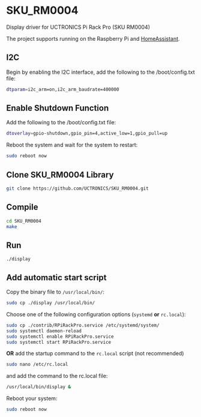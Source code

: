 # SKU_RM0004

Display driver for UCTRONICS Pi Rack Pro (SKU RM0004)

The project supports running on the Raspberry Pi and [HomeAssistant](https://github.com/UCTRONICS/UCTRONICS_RM0004_HA).

## I2C
Begin by enabling the I2C interface, add the following to the /boot/config.txt file:

```bash
dtparam=i2c_arm=on,i2c_arm_baudrate=400000
```

## Enable Shutdown Function
Add the following to the /boot/config.txt file:

```bash
dtoverlay=gpio-shutdown,gpio_pin=4,active_low=1,gpio_pull=up
```

Reboot the system and wait for the system to restart:

```bash
sudo reboot now
```

## Clone SKU_RM0004 Library
```bash
git clone https://github.com/UCTRONICS/SKU_RM0004.git
```

## Compile 
```bash
cd SKU_RM0004
make
```

## Run 
```
./display
```
## Add automatic start script
Copy the binary file to `/usr/local/bin/`:

```bash
sudo cp ./display /usr/local/bin/
```

Choose one of the following configuration options (`systemd` **or** `rc.local`):
 
```bash
sudo cp ./contrib/RPiRackPro.service /etc/systemd/system/
sudo systemctl daemon-reload
sudo systemctl enable RPiRackPro.service
sudo systemctl start RPiRackPro.service
```

**OR** add the startup command to the `rc.local` script (not recommended)

```bash
sudo nano /etc/rc.local
```

and add the command to the rc.local file:

```bash
/usr/local/bin/display &
```

Reboot your system:

```bash
sudo reboot now
```
